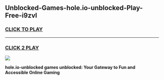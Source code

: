 
## Unblocked-Games-hole.io-unblocked-Play-Free-i9zvl
<h3>
<a href="https://premium76.site?title=hole.io-unblocked&ref=23A">CLICK TO PLAY</a></h3>
<hr>

<h3>
<a href="https://premium76.site?title=hole.io-unblocked&ref=23A">CLICK 2 PLAY</a>
  
</h3>

<a href="https://premium76.site?title=hole.io-unblocked&ref=23A"><img src="https://clearcache.store/games.png"></a>


**hole.io-unblocked games unblocked: Your Gateway to Fun and Accessible Online Gaming**

